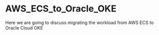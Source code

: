 # AWS_ECS_to_Oracle_OKE
Here we are going to discuss migrating the workload from AWS ECS to Oracle Cloud OKE

